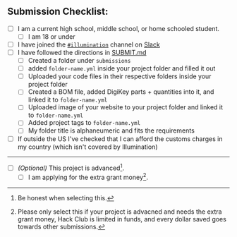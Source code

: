 ## Submission Checklist:

<!--To check the checkboxes, simply replace the empty space in the brackets with a capital X, like this: [ ] becomes [X]-->

- [ ] I am a current high school, middle school, or home schooled student.
  - [ ] I am 18 or under
- [ ] I have joined the [`#illumination`](https://hackclub.slack.com/archives/C08MRDS63C7) channel on [Slack](https://hackclub.com/slack/)
- [ ] I have followed the directions in [SUBMIT.md](/docs/SUBMIT.md)
  - [ ] Created a folder under `submissions`
  - [ ] added `folder-name.yml` inside your project folder and filled it out
  - [ ] Uploaded your code files in their respective folders inside your project folder
  - [ ] Created a BOM file, added DigiKey parts + quantities into it, and linked it to `folder-name.yml`
  - [ ] Uploaded image of your website to your project folder and linked it to `folder-name.yml`
  - [ ] Added project tags to `folder-name.yml`
  - [ ] My folder title is alphaneumeric and fits the requirements
- [ ] If outside the US I've checked that I can afford the customs charges in my country (which isn't covered by Illumination)
___
- [ ] *(Optional)* This project is advanced[^1].
  - [ ] I am applying for the extra grant money[^2].

[^1]: Be honest when selecting this.
[^2]: Please only select this if your project is advacned and needs the extra grant money, Hack Club is limited in funds, and every dollar saved goes towards other submissions.
<!-- -This pull request template was modfied from and inspired by the one used by the now-ended Onboard program.- -->

<!-- -Submission- -->